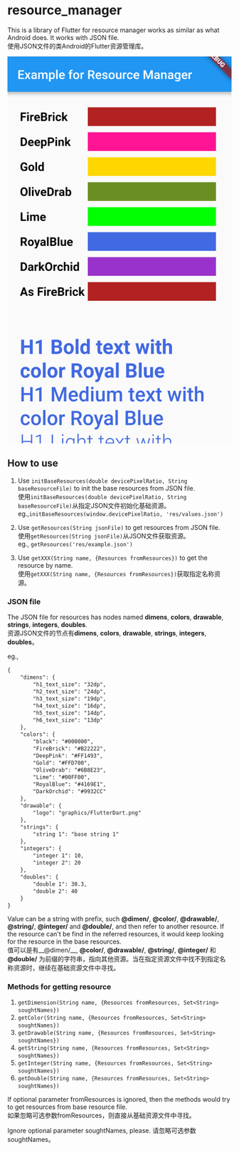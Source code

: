 # resource_manager

This is a library of Flutter for resource manager works as similar as what Android does. It works with JSON file.  
使用JSON文件的类Android的Flutter资源管理库。

![alt](https://github.com/chrisfang6/uploads/blob/master/resource_manager/1.png)

## How to use
1. Use ```initBaseResources(double devicePixelRatio, String baseResourceFile)``` to init the base resources from JSON file.  
使用```initBaseResources(double devicePixelRatio, String baseResourceFile)```从指定JSON文件初始化基础资源。  
eg.,```initBaseResources(window.devicePixelRatio, 'res/values.json')```  

2. Use ```getResources(String jsonFile)``` to get resources from JSON file.   
使用```getResources(String jsonFile)```从JSON文件获取资源。  
eg., ```getResources('res/example.json')```  

3. Use ```getXXX(String name, {Resources fromResources})``` to get the resource by name.   
使用```getXXX(String name, {Resources fromResources})```获取指定名称资源。

### JSON file
The JSON file for resources has nodes named **dimens**, **colors**, **drawable**, **strings**, **integers**, **doubles**.   
资源JSON文件的节点有**dimens**, **colors**, **drawable**, **strings**, **integers**, **doubles**。   

eg.,
```
{  
    "dimens": {
        "h1_text_size": "32dp",
        "h2_text_size": "24dp",
        "h3_text_size": "19dp",
        "h4_text_size": "16dp",
        "h5_text_size": "14dp",
        "h6_text_size": "13dp"
    },
    "colors": {
        "black": "#000000",
        "FireBrick": "#B22222",
        "DeepPink": "#FF1493",
        "Gold": "#FFD700",
        "OliveDrab": "#6B8E23",
        "Lime": "#00FF00",
        "RoyalBlue": "#4169E1",
        "DarkOrchid": "#9932CC"
    },
    "drawable": {
        "logo": "graphics/FlutterDart.png"
    },
    "strings": {
        "string 1": "base string 1"
    },
    "integers": {
        "integer 1": 10,
        "integer 2": 20
    },
    "doubles": {
        "double 1": 30.3,
        "double 2": 40
    }
}
```   

Value can be a string with prefix, such __@dimen/__, __@color/__, __@drawable/__, __@string/__, __@integer/__ and __@double/__, and then refer to another resource. If the resource can't be find in the referred resources, it would keep looking for the resource in the base resources.  
值可以是有__@dimen/__, __@color/__, __@drawable/__, __@string/__, __@integer/__ 和 __@double/__ 为前缀的字符串，指向其他资源。当在指定资源文件中找不到指定名称资源时，继续在基础资源文件中寻找。

### Methods for getting resource
1. ```getDimension(String name, {Resources fromResources, Set<String> soughtNames})```
2. ```getColor(String name, {Resources fromResources, Set<String> soughtNames})```
3. ```getDrawable(String name, {Resources fromResources, Set<String> soughtNames})```
4. ```getString(String name, {Resources fromResources, Set<String> soughtNames})```
5. ```getInteger(String name, {Resources fromResources, Set<String> soughtNames})```
6. ```getDouble(String name, {Resources fromResources, Set<String> soughtNames})```

If optional parameter fromResources is ignored, then the methods would try to get resources from base resource file.   
如果忽略可选参数fromResources，则直接从基础资源文件中寻找。

Ignore optional parameter soughtNames, please.
请忽略可选参数soughtNames。


